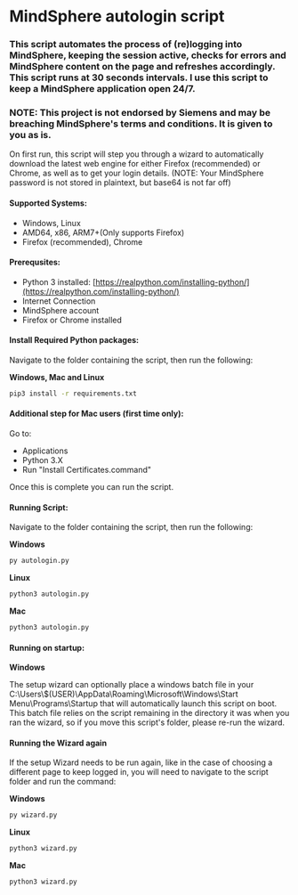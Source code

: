 # MindSphere autologin script

### This script automates the process of (re)logging into MindSphere, keeping the session active, checks for errors and MindSphere content on the page and refreshes accordingly. This script runs at 30 seconds intervals. I use this script to keep a MindSphere application open 24/7.
### NOTE: This project is not endorsed by Siemens and may be breaching MindSphere's terms and conditions. It is given to you as is.

On first run, this script will step you through a wizard to automatically download the latest web engine for either Firefox (recommended) or Chrome, as well as to get your login details. (NOTE: Your MindSphere password is not stored in plaintext, but base64 is not far off)


#### Supported Systems:
 - Windows, Linux
 - AMD64, x86, ARM7+(Only supports Firefox)
 - Firefox (recommended), Chrome

#### Prerequsites:
 - Python 3 installed: [https://realpython.com/installing-python/](https://realpython.com/installing-python/)
 - Internet Connection
 - MindSphere account
 - Firefox or Chrome installed

#### Install Required Python packages:

Navigate to the folder containing the script, then run the following:

**Windows, Mac and Linux**
```sh
pip3 install -r requirements.txt
```
#### Additional step for Mac users (first time only):
Go to:
- Applications
- Python 3.X
- Run "Install Certificates.command"

Once this is complete you can run the script.

#### Running Script:

Navigate to the folder containing the script, then run the following:

**Windows**
```cmd
py autologin.py
```

**Linux**
```sh
python3 autologin.py
```

**Mac**
```sh
python3 autologin.py
```


#### Running on startup:

**Windows**

The setup wizard can optionally place a windows batch file in your C:\Users\\$(USER)\AppData\Roaming\Microsoft\Windows\Start Menu\Programs\Startup that will automatically launch this script on boot. This batch file relies on the script remaining in the directory it was when you ran the wizard, so if you move this script's folder, please re-run the wizard.

#### Running the Wizard again

If the setup Wizard needs to be run again, like in the case of choosing a different page to keep logged in, you will need to navigate to the script folder and run the command:

**Windows**
```cmd
py wizard.py
```

**Linux**
```sh
python3 wizard.py
```

**Mac**
```sh
python3 wizard.py
```
